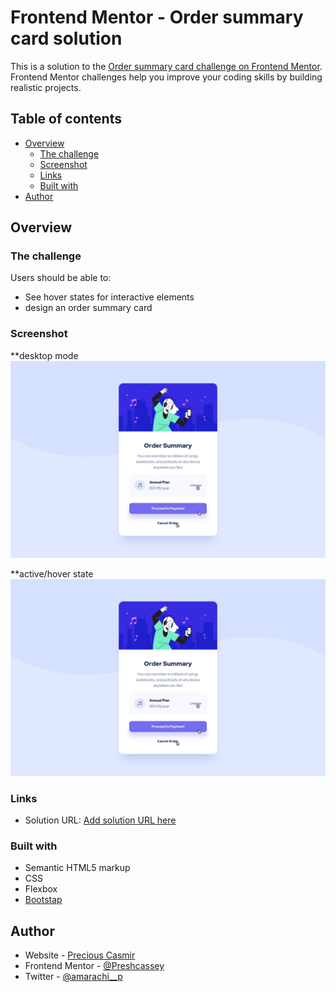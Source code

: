 # Frontend Mentor - Order summary card solution

This is a solution to the [Order summary card challenge on Frontend Mentor](https://www.frontendmentor.io/challenges/order-summary-component-QlPmajDUj). Frontend Mentor challenges help you improve your coding skills by building realistic projects. 

## Table of contents

- [Overview](#overview)
  - [The challenge](#the-challenge)
  - [Screenshot](#screenshot)
  - [Links](#links)
  - [Built with](#built-with)
- [Author](#author)


## Overview

  ### The challenge

  Users should be able to:

  - See hover states for interactive elements
  - design an order summary card

  ### Screenshot

  **desktop mode
  ![](./design/active-states.jpg)

  **active/hover state
  ![](./design\active-states.jpg)

  ### Links

  - Solution URL: [Add solution URL here](https://your-solution-url.com)
  ### Built with

  - Semantic HTML5 markup
  - CSS 
  - Flexbox
  - [Bootstap](https://getbootstrap.com/)


  ## Author

  - Website - [Precious Casmir](https://www.your-site.com)
  - Frontend Mentor - [@Preshcassey](https://www.frontendmentor.io/profile/preshcassey)
  - Twitter - [@amarachi__p](https://www.twitter.com/amarachi__p)

